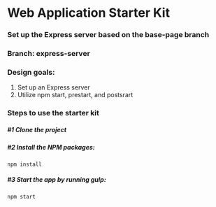 # Web Application Starter Kit

### Set up the Express server based on the base-page branch 

### Branch: express-server

### Design goals:
1. Set up an Express server
2. Utilize npm start, prestart, and postsrart

### Steps to use the starter kit

##### #1 Clone the project

##### #2 Install the NPM packages:
```
npm install
```

##### #3 Start the app by running gulp:
```
npm start
```
